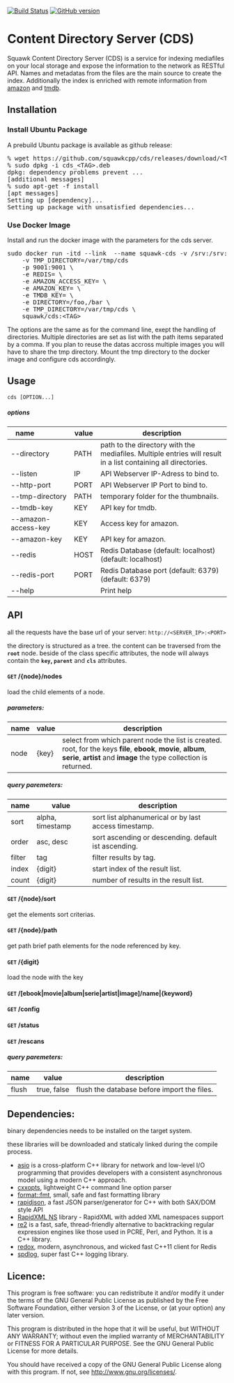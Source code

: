 [![Build Status](https://travis-ci.org/squawkcpp/cds.svg?branch=master)](https://travis-ci.org/squawkcpp/cds)
[![GitHub version](https://badge.fury.io/gh/squawkcpp%2Fcds.svg)](https://badge.fury.io/gh/squawkcpp%2Fcds)

# Content Directory Server (CDS)

Squawk Content Directory Server (CDS) is a service for indexing mediafiles on your local storage and expose the information to the network as RESTful API. Names and metadatas from the files are the main source to create the index. Additionally the index is enriched with remote information from  [amazon](https://aws.amazon.com/de/api-gateway/) and [tmdb](https://www.themoviedb.org/documentation/api).

## Installation

### Install Ubuntu Package

A prebuild Ubuntu package is available as github release:

<pre>
% wget https://github.com/squawkcpp/cds/releases/download/&lt;TAG&gt;/cds_&lt;TAG&gt;.deb
% sudo dpkg -i cds_&lt;TAG&gt;.deb
dpkg: dependency problems prevent ... 
[additional messages]
% sudo apt-get -f install
[apt messages]
Setting up [dependency]...
Setting up package_with_unsatisfied_dependencies...
</pre>

### Use Docker Image

Install and run the docker image with the parameters for the cds server.

<pre>
sudo docker run -itd --link <REDIS> --name squawk-cds -v /srv:/srv:ro \
    -v TMP_DIRECTORY=/var/tmp/cds 
    -p 9001:9001 \
    -e REDIS=<REDIS> \
    -e AMAZON_ACCESS_KEY=<ACCESS_KEY> \
    -e AMAZON_KEY=<KEY> \
    -e TMDB_KEY=<KEY> \
    -e DIRECTORY=/foo,/bar \
    -e TMP_DIRECTORY=/var/tmp/cds \
    squawk/cds:&lt;TAG&gt;
</pre>

The options are the same as for the command line, exept the handling of directories. 
Multiple directories are set as list with the path items separated by a comma. If you plan to reuse the
datas accross multiple images you will have to share the tmp directory. 
Mount the tmp directory to the docker image and configure cds accordingly.

## Usage

```
cds [OPTION...]
```

##### options

name&nbsp;&nbsp;&nbsp;&nbsp;&nbsp;&nbsp;&nbsp;&nbsp;&nbsp;&nbsp;&nbsp;&nbsp;&nbsp;&nbsp;&nbsp; | value | description
------------ | ------------- | -------------
--directory|PATH|path to the directory with the mediafiles. Multiple entries will result in a list containing all directories.
--listen|IP|API Webserver IP-Adress to bind to.
--http-port|PORT|API Webserver IP Port to bind to.
--tmp-directory|PATH|temporary folder for the thumbnails.
--tmdb-key|KEY|API key for tmdb.
--amazon-access-key|KEY|Access key for amazon.
--amazon-key|KEY|API key for amazon.
--redis|HOST|Redis Database (default: localhost) (default: localhost)
--redis-port|PORT|Redis Database port (default: 6379) (default: 6379)
--help| |Print help

## API

all the requests have the base url of your server: `http://<SERVER_IP>:<PORT>`

the directory is structured as a tree. the content can be traversed from the **`root`** node.
beside of the class specific attributes, the node will always contain the **`key`, `parent`** and **`cls`** attributes.

#### **<code>GET</code> /{node}/nodes**
load the child elements of a node.

##### parameters:

name | value | description
------------ | ------------- | -------------
node | {key} | select from which parent node the list is created. root, for the keys **file**, **ebook**, **movie**, **album**, **serie**, **artist** and **image** the type collection is returned.

##### query paremeters:

 name | value | description
 ------------ | ------------- | -------------
 sort | alpha, timestamp | sort list alphanumerical or by last access timestamp.
 order | asc, desc | sort ascending or descending. default ist ascending.
 filter | tag | filter results by tag.
 index | {digit} | start index of the result list.
 count | {digit} | number of results in the result list.

#### **<code>GET</code> /{node}/sort**
get the elements sort criterias.

#### **<code>GET</code> /{node}/path**
get path brief path elements for the node referenced by key.

#### **<code>GET</code> /{digit}**
load the node with the key

#### **<code>GET</code> /[ebook|movie|album|serie|artist|image]/name|{keyword}**

#### **<code>GET</code> /config**

#### **<code>GET</code> /status**

#### **<code>GET</code> /rescans**

##### query paremeters:

 name | value | description
 ------------ | ------------- | -------------
 flush | true, false | flush the database before import the files.

## Dependencies:

binary dependencies needs to be installed on the target system.


these libraries will be downloaded and staticaly linked during the compile process.

- [asio](http://think-async.com) is a cross-platform C++ library for network and low-level I/O programming that provides developers with a consistent asynchronous model using a modern C++ approach.
- [cxxopts](https://github.com/jarro2783/cxxopts), lightweight C++ command line option parser
- [format::fmt](http://fmtlib.net), small, safe and fast formatting library
- [rapidjson](http://rapidjson.org/), a fast JSON parser/generator for C++ with both SAX/DOM style API
- [RapidXML NS](https://github.com/svgpp/rapidxml_ns) library - RapidXML with added XML namespaces support
- [re2](https://github.com/google/re2) is a fast, safe, thread-friendly alternative to backtracking regular expression engines like those used in PCRE, Perl, and Python. It is a C++ library.
- [redox](https://github.com/hmartiro/redox), modern, asynchronous, and wicked fast C++11 client for Redis
- [spdlog](https://github.com/gabime/spdlog), super fast C++ logging library.

## Licence:

This program is free software: you can redistribute it and/or modify
it under the terms of the GNU General Public License as published by
the Free Software Foundation, either version 3 of the License, or
(at your option) any later version.

This program is distributed in the hope that it will be useful,
but WITHOUT ANY WARRANTY; without even the implied warranty of
MERCHANTABILITY or FITNESS FOR A PARTICULAR PURPOSE.  See the
GNU General Public License for more details.

You should have received a copy of the GNU General Public License
along with this program.  If not, see <http://www.gnu.org/licenses/>.
